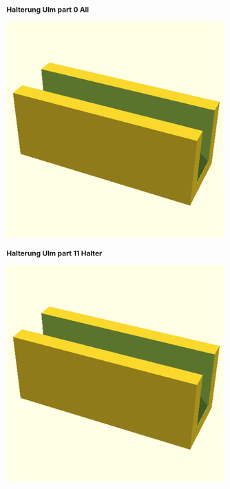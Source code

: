 ### Halterung Ulm part 0 All
![Halterung Ulm part 0 All](stl/Halterung-Ulm-part-0-All.png)

### Halterung Ulm part 11 Halter
![Halterung Ulm part 11 Halter](stl/Halterung-Ulm-part-11-Halter.png)

